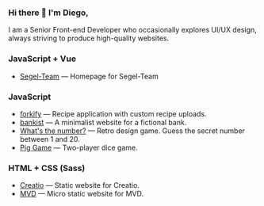 ### Hi there 👋 I'm Diego,

I am a Senior Front-end Developer who occasionally explores UI/UX design, always striving to produce high-quality websites.

<h3>JavaScript + Vue</h3>
<ul>
  <li>
    <a href="https://diego-1881.github.io/segel-team/dist/" target="_blank">Segel-Team</a> — Homepage for Segel-Team
  </li>
</ul>

<h3>JavaScript</h3>
<ul>
  <li>
    <a href="https://forkify-diego-1881.netlify.app/" target="_blank">forkify</a> — Recipe application with custom recipe uploads.
  </li>
  <li>
    <a href="https://diego-1881.github.io/bankist/" target="_blank">bankist</a> — A minimalist website for a fictional bank.
  </li>
  <li>
    <a href="https://diego-1881.github.io/whats-the-number/" target="_blank">What's the number?</a> — Retro design game. Guess the secret number between 1 and 20.
  </li>
  <li>
    <a href="https://diego-1881.github.io/pig-game/" target="_blank">Pig Game</a> — Two-player dice game.
  </li>
</ul>

<h3>HTML + CSS (Sass)</h3>
<ul>
  <li>
    <a href="https://diego-1881.github.io/creatio/" target="_blank">Creatio</a> — Static website for Creatio.
  </li>
  <li>
    <a href="https://diego-1881.github.io/mvd/" target="_blank">MVD</a> — Micro static website for MVD.
  </li>
</ul>
